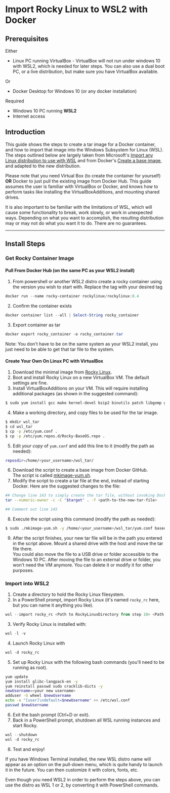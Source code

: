 # Import Rocky Linux to WSL2 with Docker

## Prerequisites

Either 
* Linux PC running VirtualBox - VirtualBox will not run under windows 10 with WSL2, which is needed for later steps. You can also use a dual boot PC, or a live distribution, but make sure you have VirtualBox available.

Or


* Docker Desktop for Windows 10 (or any docker installation)

Required
* Windows 10 PC running **WSL2**
* Internet access

## Introduction

This guide shows the steps to create a tar image for a Docker container, and how to import that image into the Windows Subsystem for Linux (WSL). The steps outlined below are largely taken from Microsoft's [Import any Linux distribution to use with WSL](https://docs.microsoft.com/en-us/windows/wsl/use-custom-distro) and from Docker's [Create a base image](https://docs.docker.com/develop/develop-images/baseimages/), and adapted to the new distribution. 

Please note that you need Virtual Box (to create the container for yourself) **OR** Docker to just pull the existing image from Docker Hub. This guide assumes the user is familiar with VirtualBox or Docker, and knows how to perform tasks like installing the VirtualBoxAdditions, and mounting shared drives.

It is also important to be familiar with the limitations of WSL, which will cause some functionality to break, work slowly, or work in unexpected ways. Depending on what you want to accomplish, the resulting distribution may or may not do what you want it to do. There are no guarantees.

----

## Install Steps

### Get Rocky Container Image

#### Pull From Docker Hub (on the same PC as your WSL2 install)
1. From powershell or another WSL2 distro create a rocky container using the version you wish to start with. Replace the tag with your desired tag
```powershell
docker run --name rocky-container rockylinux/rockylinux:8.4
```
2. Confirm the container exists
```powershell
docker container list --all | Select-String rocky_container
```
3. Export container as tar
```powershell
docker export rocky_container -o rocky_container.tar
```

Note: You don't have to be on the same system as your WSL2 install, you just need to be able to get that tar file to the system.

#### Create Your Own On Linux PC with VirtualBox
1. Download the minimal image from [Rocky Linux](https://rockylinux.org/download).
2. Boot and install Rocky Linux on a new VirtualBox VM. The default settings are fine.
3. Install VirtualBoxAdditions on your VM. This will require installing additional packages (as shown in the suggested command):<br />
```bash
$ sudo yum install gcc make kernel-devel bzip2 binutils patch libgomp glibc-headers glibc-devel kernel-headers elfutils-libelf-devel tar

```
4. Make a working directory, and copy files to be used for the tar image.<br />
```bash
$ mkdir wsl_tar
$ cd wsl_tar
$ cp -p /etc/yum.conf .
$ cp -p /etc/yum.repos.d/Rocky-BaseOS.repo .
```
5. Edit *your copy* of `yum.conf` and add this line to it (modify the path as needed):<br />
```bash
reposdir=/home/<your_username>/wsl_tar/
```
6. Download the script to create a base image from Docker GitHub.<br/>
    The script is called [mkimage-yum.sh](https://github.com/moby/moby/blob/master/contrib/mkimage-yum.sh).
7. Modify the script to create a tar file at the end, instead of starting Docker. Here are the suggested changes to the file:
```bash
## Change line 143 to simply create the tar file, without invoking Docker
tar --numeric-owner -c -C "$target" . -f <path-to-the-new-tar-file>

## Comment out line 145
```
8. Execute the script using this command (modify the path as needed):<br/>
```bash
$ sudo ./mkimage-yum.sh -y /home/<your_username>/wsl_tar/yum.conf baseos
```
9. After the script finishes, your new tar file will be in the path you entered in the script above. Mount a shared drive with the host and move the tar file there.  
    You could also move the file to a USB drive or folder accessible to the Windows 10 PC. After moving the file to an external drive or folder, you won't need the VM anymore. You can delete it or modify it for other purposes.


### Import into WSL2
1. Create a directory to hold the Rocky Linux filesystem.
2. In a PowerShell prompt, import Rocky Linux (it's named `rocky_rc` here, but you can name it anything you like).<br/>
```PowerShell
wsl --import rocky_rc <Path to RockyLinuxDirectory from step 10> <Path to tar file from previous sections>
```
3. Verify Rocky Linux is installed with:<br/>
```PowerShell
wsl -l -v
```
4. Launch Rocky Linux with<br/>
```PowerShell
wsl -d rocky_rc
```
5. Set up Rocky Linux with the following bash commands (you'll need to be running as root).<br/>
```bash
yum update
yum install glibc-langpack-en -y
yum reinstall passwd sudo cracklib-dicts -y
newUsername=<your new username>
adduser -G wheel $newUsername
echo -e "[user]\ndefault=$newUsername" >> /etc/wsl.conf
passwd $newUsername
```
6. Exit the bash prompt (Ctrl+D or exit).
7. Back in a PowerShell prompt, shutdown all WSL running instances and start Rocky.<br/>
```PowerShell
wsl --shutdown
wsl -d rocky_rc
```
8. Test and enjoy!

If you have Windows Terminal installed, the new WSL distro name will appear as an option on the pull-down menu, which is quite handy to launch it in the future. You can then customize it with colors, fonts, etc. 

Even though you need WSL2 in order to perform the steps above, you can use the distro as WSL 1 or 2, by converting it with PowerShell commands.
